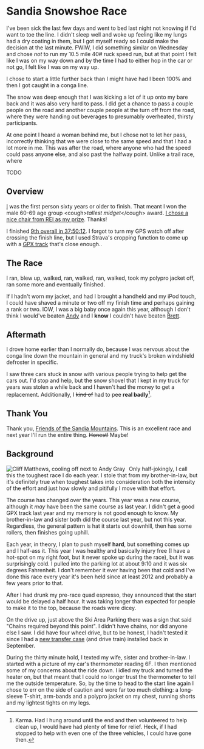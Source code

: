 # Sandia Snowshoe Race


I've been sick the last few days and went to bed last night not knowing if I'd want to toe the line. I didn't sleep well and woke up feeling like my lungs had a dry coating in them, but I got myself ready so I could make the decision at the last minute. FWIW, I did something similar on Wednesday and chose *not* to run my 10.5 mile 40# ruck speed run, but at that point I felt like I was on my way down and by the time I had to either hop in the car or not go, I felt like I was on my way up.

I chose to start a little further back than I might have had I been 100% and then I got caught in a conga line.

The snow was deep enough that I was kicking a lot of it up onto my bare back and it was also very hard to pass. I did get a chance to pass a couple people on the road and another couple people at the turn off from the road, where they were handing out beverages to presumably overheated, thirsty participants.

At one point I heard a woman behind me, but I chose not to let her pass, incorrectly thinking that we were close to the same speed and that I had a lot more in me. This was after the road, where anyone who had the speed could pass anyone else, and also past the halfway point. Unlike a trail race, where

TODO

## Overview
[I](https://runsignup.com/Race/Results/121254/IndividualResult/dgfR?resultSetId=363582#U27103220)
was the first person sixty years or older to finish.  That meant I won
the male 60-69 age group &lt;cough>_tallest midget_&lt;/cough> award.
[I chose a nice chair from REI as my
prize](https://youtu.be/S2y3KjIPAZo?t=565).  Thanks!

I finished [9th overall in 37:50:12](https://runsignup.com/Race/Results/121254#resultSetId-363582).  I forgot to turn my GPS watch
off after crossing the
finish line, but I used Strava's cropping function to come up with a [GPX
track](https://www.strava.com/activities/8429966466) that's close enough..

## The Race
I ran, blew up, walked, ran, walked, ran, walked, took my polypro
jacket off, ran some more and eventually finished.

If I hadn't worn my jacket, and had I brought a handheld and my iPod
touch, I could have shaved a minute or two off my finish time and
perhaps gaining a rank or two.  IOW, I was a big baby once again this
year, although I don't think I would've beaten
[Andy](https://ultrasignup.com/results_participant.aspx?fname=Andrew&lname=Gray)
and I **know** I couldn't have beaten [Brett](https://ultrasignup.com/results_participant.aspx?fname=Brett&lname=Sanborn).  

## Aftermath
I drove home earlier than I normally do, because I was nervous about the conga
line down the mountain in general and my truck's broken windshield
defroster in specific.

I saw three cars stuck in snow with various people trying to help get
the cars out. I'd stop and help, but the snow shovel that I
kept in my truck for years was stolen a while back and I haven't had the
money to get a replacement.  Additionally, I ~~kind of~~ had to pee **real badly**[^1].

## Thank You

Thank you, [Friends of the Sandia
Mountains](https://friendsofthesandias.org/).  This is an excellent
race and next year I'll run the entire thing.  ~~Honest!~~ Maybe!

## Background
<img src="sandia-snowshoe-race/cooling-down.jpg"
     title="Cooling Down"
     alt="Cliff Matthews, cooling off next to Andy Gray"
     style="float: left; margin-right: 10px;" />

Only half-jokingly, I call this the toughest race I do each year.  I stole
that from my brother-in-law, but it's definitely true when toughest takes
into consideration both the intensity of the effort and just how slowly and
pitifully I move with that effort.

The course has changed over the years.  This year was a new course, although
it _may_ have been the same course as last year.  I didn't get a good GPX
track last year and my memory is not good enough to know.  My brother-in-law
and sister both did the course last year, but not this year. Regardless, the
general pattern is hat it starts out downhill, then has some rollers, then
finishes going uphill.

Each year, in theory, I plan to push myself **hard**, but something comes up
and I half-ass it.  This year I was healthy and basically injury free (I
have a hot-spot on my right foot, but it never spoke up during the race), but
it was surprisingly cold.  I pulled into the parking lot at about 9:10 and
it was six degrees Fahrenheit.  I don't remember it ever having been that cold
and I've done this race every year it's been held since at least 2012 and
probably a few years prior to that.

After I had drunk my pre-race quad espresso, they announced that the
start would be delayed a half hour.  It was taking longer than expected
for people to make it to the top, because the roads were dicey.

On the drive up, just above the Ski Area Parking there was a sign that
said "Chains required beyond this point".  I didn't have chains, nor
did anyone else I saw.  I did have four wheel drive, but to be honest,
I hadn't tested it since I had a [new transfer
case](../2022/big_cottonwood_marathon.md#friday-morning-moab-to-spanish-fork)
(and drive train) installed back in September.

During the thirty minute hold, I texted my wife, sister and brother-in-law.
I started with a picture of my car's thermometer reading 6F.  I then mentioned
some of my concerns about the ride down.  I idled my truck and turned the
heater on, but that meant that I could no longer trust the thermometer to
tell me the outside temperature.  So, by the time to head to the start line
again I chose to err on the side of caution and wore far too much clothing:
a long-sleeve T-shirt, arm-bands and a polypro jacket on my chest, running
shorts and my lightest tights on my legs.

[^1]: Karma. Had I hung around until the end and then volunteered to
help clean up, I would have had plenty of time for relief.
Heck, if I had stopped to help with even one of the three vehicles, I could
have gone then.
